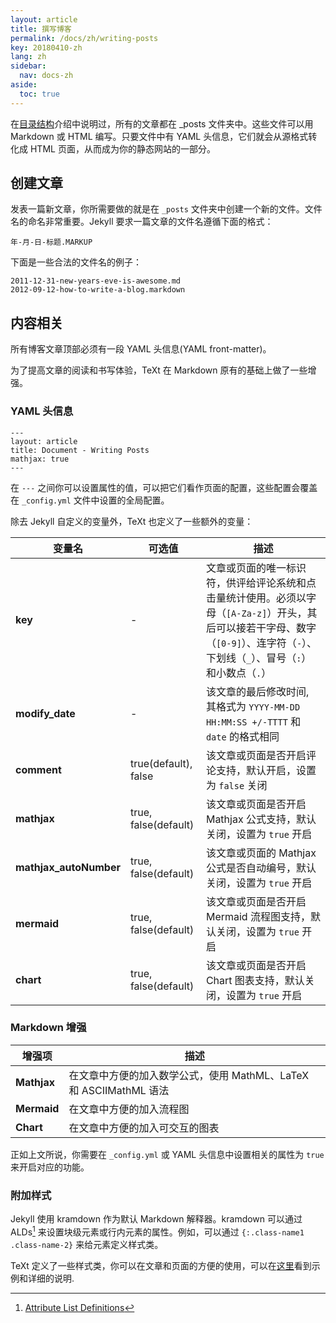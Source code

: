 ```yaml
---
layout: article
title: 撰写博客
permalink: /docs/zh/writing-posts
key: 20180410-zh
lang: zh
sidebar:
  nav: docs-zh
aside:
  toc: true
---
```


在[目录结构](http://jekyllcn.com/docs/structure/)介绍中说明过，所有的文章都在 _posts 文件夹中。这些文件可以用 Markdown 或 HTML 编写。只要文件中有 YAML 头信息，它们就会从源格式转化成 HTML 页面，从而成为你的静态网站的一部分。

<!--more-->

## 创建文章

发表一篇新文章，你所需要做的就是在 `_posts` 文件夹中创建一个新的文件。文件名的命名非常重要。Jekyll 要求一篇文章的文件名遵循下面的格式：

    年-月-日-标题.MARKUP

下面是一些合法的文件名的例子：

    2011-12-31-new-years-eve-is-awesome.md
    2012-09-12-how-to-write-a-blog.markdown

## 内容相关

所有博客文章顶部必须有一段 YAML 头信息(YAML front-matter)。

为了提高文章的阅读和书写体验，TeXt 在 Markdown 原有的基础上做了一些增强。

### YAML 头信息

    ---
    layout: article
    title: Document - Writing Posts
    mathjax: true
    ---

在 `---` 之间你可以设置属性的值，可以把它们看作页面的配置，这些配置会覆盖在 `_config.yml` 文件中设置的全局配置。

除去 Jekyll 自定义的变量外，TeXt 也定义了一些额外的变量：

| 变量名             | 可选值                 | 描述 |
| ---               | ---                   | --- |
| **key**           | -                     | 文章或页面的唯一标识符，供评给评论系统和点击量统计使用。必须以字母（`[A-Za-z]`）开头，其后可以接若干字母、数字（`[0-9]`）、连字符（`-`）、下划线（`_`）、冒号（`:`）和小数点（`.`） |
| **modify_date**   | -                     | 该文章的最后修改时间, 其格式为 `YYYY-MM-DD HH:MM:SS +/-TTTT` 和 `date` 的格式相同 |
| **comment**       | true(default), false  | 该文章或页面是否开启评论支持，默认开启，设置为 `false` 关闭 |
| **mathjax**       | true, false(default)  | 该文章或页面是否开启 Mathjax 公式支持，默认关闭，设置为 `true` 开启 |
| **mathjax_autoNumber** | true, false(default)  | 该文章或页面的 Mathjax 公式是否自动编号，默认关闭，设置为 `true` 开启 |
| **mermaid**       | true, false(default)  | 该文章或页面是否开启 Mermaid 流程图支持，默认关闭，设置为 `true` 开启 |
| **chart**         | true, false(default)  | 该文章或页面是否开启 Chart 图表支持，默认关闭，设置为 `true` 开启 |

### Markdown 增强

| 增强项 | 描述 |
| --------------- | ----------- |
| **Mathjax** | 在文章中方便的加入数学公式，使用 MathML、LaTeX 和 ASCIIMathML 语法 | [示例](https://tianqi.name/jekyll-TeXt-theme/test/2017/07/07/mathjax.html) |
| **Mermaid** | 在文章中方便的加入流程图 | [示例](https://tianqi.name/jekyll-TeXt-theme/test/2017/06/06/mermaid.html) |
| **Chart**   | 在文章中方便的加入可交互的图表 | [示例](https://tianqi.name/jekyll-TeXt-theme/test/2017/05/05/chart.html) |

正如上文所说，你需要在 `_config.yml` 或 YAML 头信息中设置相关的属性为 `true` 来开启对应的功能。

### 附加样式

Jekyll 使用 kramdown 作为默认 Markdown 解释器。kramdown 可以通过 ALDs[^ALDs] 来设置块级元素或行内元素的属性。例如，可以通过 `{:.class-name1 .class-name-2}` 来给元素定义样式类。

TeXt 定义了一些样式类，你可以在文章和页面的方便的使用，可以在[这里](https://tianqi.name/jekyll-TeXt-theme/test/2017/08/08/additional-styles.html)看到示例和详细的说明.

[^ALDs]: [Attribute List Definitions](https://kramdown.gettalong.org/syntax.html#attribute-list-definitions)
